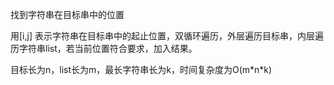 找到字符串在目标串中的位置

用[i,j] 表示字符串在目标串中的起止位置，双循环遍历，外层遍历目标串，内层遍历字符串list，若当前位置符合要求，加入结果。

目标长为n，list长为m，最长字符串长为k，时间复杂度为O(m\*n\*k)

